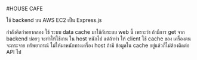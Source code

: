 #HOUSE CAFE

ใช้ backend บน AWS EC2 เป็น Express.js


กำลังคิดว่าอยากลอง ใช้ ระบบ data cache  มาใช้กับระบบ web นี้ เพราะว่า ถ้ามีการ get จาก backend บ่อยๆ จะทำให้ใช้งาน ใน host  หนักไป แต่ถ้าทำ ให้ client ใช้ cache ของ เครื่องตนจะกระจาย ทรัพยากรณ์ ไม่ให้มาหนักทางเครื่อง host ถ้ามี ข้อมูลใน cache อยู่แล้วก็ไม่ต้องติดต่อ API ไป